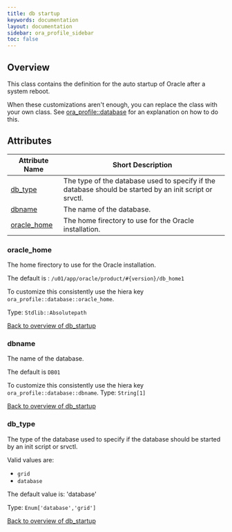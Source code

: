 ```yaml
---
title: db startup
keywords: documentation
layout: documentation
sidebar: ora_profile_sidebar
toc: false
---
```

## Overview

This class contains the definition for the auto startup of Oracle after a system reboot.

When these customizations aren't enough, you can replace the class with your own class. See [ora_profile::database](./database.html) for an explanation on how to do this.




## Attributes



Attribute Name                         | Short Description                                                                                       |
-------------------------------------- | ------------------------------------------------------------------------------------------------------- |
[db_type](#db_startup_db_type)         | The type of the database used to specify if the database should be started by an init script or srvctl. |
[dbname](#db_startup_dbname)           | The name of the database.                                                                               |
[oracle_home](#db_startup_oracle_home) | The home firectory to use for the Oracle installation.                                                  |




### oracle_home<a name='db_startup_oracle_home'>

The home firectory to use for the Oracle installation.

The default is : `/u01/app/oracle/product/#{version}/db_home1`

To customize this consistently use the hiera key `ora_profile::database::oracle_home`.


Type: `Stdlib::Absolutepath`


[Back to overview of db_startup](#attributes)

### dbname<a name='db_startup_dbname'>

The name of the database.

The default is `DB01`

To customize this consistently use the hiera key `ora_profile::database::dbname`.
Type: `String[1]`


[Back to overview of db_startup](#attributes)

### db_type<a name='db_startup_db_type'>

The type of the database used to specify if the database should be started by an init script or srvctl.

Valid values are:
- `grid`
- `database`

The default value is: 'database'

Type: `Enum['database','grid']`


[Back to overview of db_startup](#attributes)
